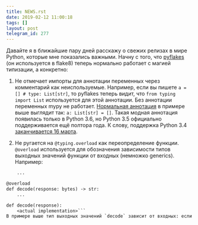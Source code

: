 ```yaml
---
title: NEWS.rst
date: 2019-02-12 11:00:18
tags: []
layout: post
telegram_id: 277
---
```


Давайте я в ближайшие пару дней расскажу о свежих релизах в мире Python, которые мне показались важными. Начну с того, что [pyflakes](https://github.com/PyCQA/pyflakes/blob/master/NEWS.rst) (он используется в flake8) теперь нормально работает с магией типизации, а конкретно:

1. Не отмечает импорты для аннотации переменных через комментарий как неиспользуемые. Например, если вы пишете `a = [] # type: List[str]`, то pyflakes теперь видит, что `from typing import List` используется для этой аннотации. Без аннотации переменных mypy не работает. [Нормальная аннотация](https://www.python.org/dev/peps/pep-0526/) в примере выше выглядит так: `a: List[str] = []`. Такая модная аннотация появилась только в Python 3.6, но Python 3.5 официально поддерживается ещё полтора года. К слову, поддержка Python 3.4 [заканчивается 16 марта](https://devguide.python.org/#status-of-python-branches).

2. Не ругается на `@typing.overload` как переопределение функции. `@overload` используется для обозначения зависимости типов выходных значений функции от входных (немножко generics). Например:

```def decode(response: None) -> None:
    ...

@overload
def decode(response: bytes) -> str:
    ...

def decode(response):
    <actual implementation>```
В примере выше тип выходных значений `decode` зависит от входных: если передали `None`, то вернется тоже `None`, а если передали `bytes`, то на выходе будет `str`. Выглядит это ужасно громоздко, как и вся типизация в Python, но альтернатив в мире Python пока что нет.
